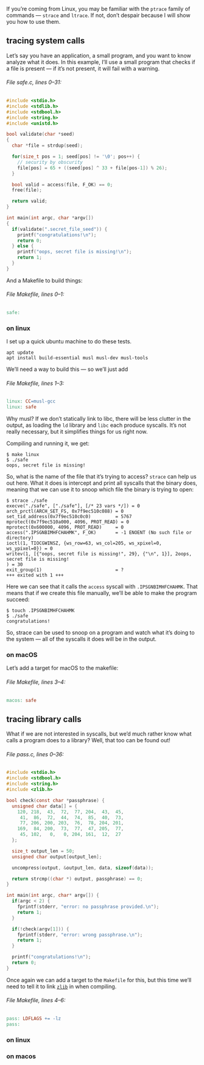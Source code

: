 If you’re coming from Linux, you may be familiar with the `ptrace` family of commands — `strace` and `ltrace`. If not, don’t despair because I will show you how to use them.

## tracing system calls

Let’s say you have an application, a small program, and you want to know analyze what it does. In this example, I’ll use a small program that checks if a file is present — if it’s not present, it will fail with a warning.

###### File safe.c, lines 0–31:

```c
#include <stdio.h>
#include <stdlib.h>
#include <stdbool.h>
#include <string.h>
#include <unistd.h>

bool validate(char *seed)
{
  char *file = strdup(seed);

  for(size_t pos = 1; seed[pos] != '\0'; pos++) {
    // security by obscurity
    file[pos] = 65 + ((seed[pos] ^ 33 + file[pos-1]) % 26);
  }

  bool valid = access(file, F_OK) == 0;
  free(file);

  return valid;
}

int main(int argc, char *argv[])
{
  if(validate(".secret_file_seed")) {
    printf("congratulations!\n");
    return 0;
  } else {
    printf("oops, secret file is missing!\n");
    return 1;
  }
}
```

And a Makefile to build things:

###### File Makefile, lines 0–1:

```makefile
safe:
```

### on linux

I set up a quick ubuntu machine to do these tests.

    apt update
    apt install build-essential musl musl-dev musl-tools

We’ll need a way to build this — so we’ll just add

###### File Makefile, lines 1–3:

```makefile
linux: CC=musl-gcc
linux: safe
```

Why musl? If we don’t statically link to libc, there will be less clutter in the output, as loading the `ld` library and `libc` each produce syscalls. It’s not really necessary, but it simplifies things for us right now.

Compiling and running it, we get:

    $ make linux
    $ ./safe
    oops, secret file is missing!

So, what is the name of the file that it’s trying to access? `strace` can help us out here. What it does is intercept and print all syscalls that the binary does, meaning that we can use it to snoop which file the binary is trying to open:

    $ strace ./safe
    execve("./safe", ["./safe"], [/* 23 vars */]) = 0
    arch_prctl(ARCH_SET_FS, 0x7f9ec510c088) = 0
    set_tid_address(0x7f9ec510c0c0)         = 5767
    mprotect(0x7f9ec510a000, 4096, PROT_READ) = 0
    mprotect(0x600000, 4096, PROT_READ)     = 0
    access(".IPSGNBIMHFCHAHMK", F_OK)       = -1 ENOENT (No such file or directory)
    ioctl(1, TIOCGWINSZ, {ws_row=63, ws_col=205, ws_xpixel=0, ws_ypixel=0}) = 0
    writev(1, [{"oops, secret file is missing!", 29}, {"\n", 1}], 2oops, secret file is missing!
    ) = 30
    exit_group(1)                           = ?
    +++ exited with 1 +++

Here we can see that it calls the `access` syscall with `.IPSGNBIMHFCHAHMK`. That means that if we create this file manually, we’ll be able to make the program succeed:

    $ touch .IPSGNBIMHFCHAHMK
    $ ./safe
    congratulations!

So, strace can be used to snoop on a program and watch what it’s doing to the system — all of the syscalls it does will be in the output.

### on macOS

Let’s add a target for macOS to the makefile:

###### File Makefile, lines 3–4:

```makefile
macos: safe
```

## tracing library calls

What if we are not interested in syscalls, but we’d much rather know what calls a program does to a library? Well, that too can be found out!

###### File pass.c, lines 0–36:

```c
#include <stdio.h>
#include <stdbool.h>
#include <string.h>
#include <zlib.h>

bool check(const char *passphrase) {
  unsigned char data[] = {
    120, 218,  43,  72,  77, 204,  43,  45,
     41,  86,  72,  44,  74,  85,  40,  73,
     77, 206, 200, 203,  76,  78, 204, 201,
    169,  84, 200,  73,  77,  47, 205,  77,
     45, 102,   0,   0, 204, 161,  12,  27
  };

  size_t output_len = 50;
  unsigned char output[output_len];

  uncompress(output, &output_len, data, sizeof(data));

  return strcmp((char *) output, passphrase) == 0;
}

int main(int argc, char* argv[]) {
  if(argc < 2) {
    fprintf(stderr, "error: no passphrase provided.\n");
    return 1;
  }

  if(!check(argv[1])) {
    fprintf(stderr, "error: wrong passphrase.\n");
    return 1;
  }

  printf("congratulations!\n");
  return 0;
}
```

Once again we can add a target to the `Makefile` for this, but this time we’ll need to tell it to link [`zlib`](http://zlib.net) in when compiling.

###### File Makefile, lines 4–6:

```makefile
pass: LDFLAGS += -lz
pass:
```

### on linux

### on macos
